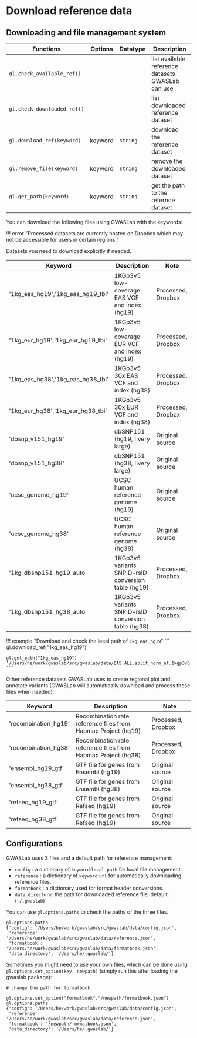 # Download reference data

## Downloading and file management system

|Functions|Options|Datatype|Description|
|-|-|-|-|
|`gl.check_available_ref()`||| list available reference datasets GWASLab can use |
|`gl.check_downloaded_ref()`|||list downloaded reference dataset |
|`gl.download_ref(keyword)`|keyword|`string`|download the reference dataset|
|`gl.remove_file(keyword)`|keyword|`string`|remove the downloaded dataset|
|`gl.get_path(keyword)`|keyword|`string`|get the path to the refernce dataset|

You can download the following files using GWASLab with the keywords:

!!! error "Processed datasets are currently hosted on Dropbox which may not be accessible for users in certain regions."

Datasets you need to download explicitly if needed.

|Keyword|Description|Note|
|-|-|-|
|'1kg_eas_hg19','1kg_eas_hg19_tbi'|1KGp3v5 low-coverage EAS VCF and index (hg19)|Processed, Dropbox|
|'1kg_eur_hg19','1kg_eur_hg19_tbi'|1KGp3v5 low-coverage EUR VCF and index (hg19)|Processed, Dropbox|
|'1kg_eas_hg38','1kg_eas_hg38_tbi'|1KGp3v5 30x EAS VCF and index (hg38)|Processed, Dropbox|
|'1kg_eur_hg38','1kg_eur_hg38_tbi'|1KGp3v5 30x EUR VCF and index (hg38)|Processed, Dropbox|
|'dbsnp_v151_hg19'|dbSNP151 (hg19, !!very large)|Original source|
|'dbsnp_v151_hg38'|dbSNP151 (hg38, !!very large)|Original source|
|'ucsc_genome_hg19'|UCSC human reference genome (hg19)|Original source|
|'ucsc_genome_hg38'|UCSC human reference genome (hg38)|Original source|
|'1kg_dbsnp151_hg19_auto'|1KGp3v5 variants SNPID-rsID conversion table (hg19)|Processed, Dropbox|
|'1kg_dbsnp151_hg38_auto'|1KGp3v5 variants SNPID-rsID conversion table (hg38)|Processed, Dropbox|

!!! example "Download and check the local path of `1kg_eas_hg19`"
    ```
    gl.download_ref("1kg_eas_hg19")

    gl.get_path("1kg_eas_hg19")
    '/Users/he/work/gwaslab/src/gwaslab/data/EAS.ALL.split_norm_af.1kgp3v5.hg19.vcf.gz'
    ```

Other reference datasets GWASLab uses to create regional plot and annotate variants (GWASLab will automatically download and process these files when needed): 

|Keyword|Description|Note|
|-|-|-|
|'recombination_hg19'|Recombination rate reference files from Hapmap Project (hg19)|Processed, Dropbox|
|'recombination_hg38'|Recombination rate reference files from Hapmap Project (hg38)|Processed, Dropbox|
|'ensembl_hg19_gtf'|GTF file for genes from Ensembl (hg19)|Original source|
|'ensembl_hg38_gtf'|GTF file for genes from Ensembl (hg38)|Original source|
|'refseq_hg19_gtf'|GTF file for genes from Refseq (hg19)|Original source|
|'refseq_hg38_gtf'|GTF file for genes from Refseq (hg19)|Original source|


## Configurations

GWASLab uses 3 files and a default path for reference management:

- `config` : a dictionary of `keyword`:`local path` for local file management.
- `reference` : a dictionary of `keyword`:`url` for automatically downloading reference files.
- `formatbook` : a dictionary used for format header conversions. 
- `data_directory`: the path for downloaded reference file. default: (`~/.gwaslab`)

You can use `gl.options.paths` to check the paths of the three files.

```
gl.options.paths
{'config': '/Users/he/work/gwaslab/src/gwaslab/data/config.json',
 'reference': '/Users/he/work/gwaslab/src/gwaslab/data/reference.json',
 'formatbook': '/Users/he/work/gwaslab/src/gwaslab/data/formatbook.json',
 'data_directory': '/Users/he/.gwaslab/'}
```

Sometimes you might need to use your own files, which can be done using `gl.options.set_option(key, newpath)` (simply run this after loadnig the gwaslab package):

```
# change the path for formatbook

gl.options.set_option("formatbook","/newpath/formatbook.json")
gl.options.paths
{'config': '/Users/he/work/gwaslab/src/gwaslab/data/config.json',
 'reference': '/Users/he/work/gwaslab/src/gwaslab/data/reference.json',
 'formatbook': '/newpath/formatbook.json',
 'data_directory': '/Users/he/.gwaslab/'}
```
 


